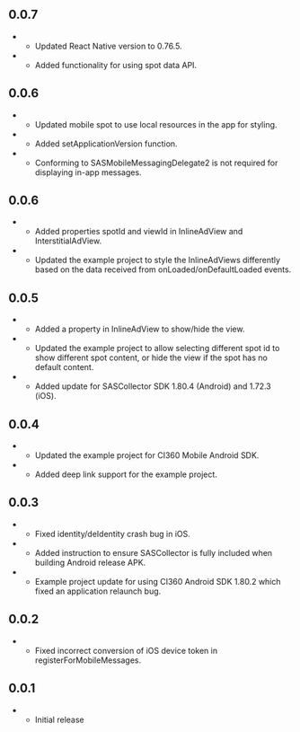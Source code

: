 ## 0.0.7
- * Updated React Native version to 0.76.5.
- * Added functionality for using spot data API.

## 0.0.6
- * Updated mobile spot to use local resources in the app for styling.
- * Added setApplicationVersion function.
- * Conforming to SASMobileMessagingDelegate2 is not required for displaying in-app messages.


## 0.0.6
- * Added properties spotId and viewId in InlineAdView and InterstitialAdView.
- * Updated the example project to style the InlineAdViews differently based on the data received from onLoaded/onDefaultLoaded events.

## 0.0.5
- * Added a property in InlineAdView to show/hide the view.
- * Updated the example project to allow selecting different spot id to show different spot content, or hide the view if the spot has no default content.
- * Added update for SASCollector SDK 1.80.4 (Android) and 1.72.3 (iOS).

## 0.0.4
- * Updated the example project for CI360 Mobile Android SDK.
- * Added deep link support for the example project.

## 0.0.3

- * Fixed identity/deIdentity crash bug in iOS.
- * Added instruction to ensure SASCollector is fully included when building Android release APK.
- * Example project update for using CI360 Android SDK 1.80.2 which fixed an application relaunch bug.

## 0.0.2

- * Fixed incorrect conversion of iOS device token in registerForMobileMessages.


## 0.0.1

- * Initial release
